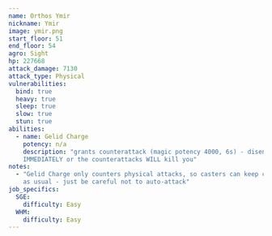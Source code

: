 ```yaml
---
name: Orthos Ymir
nickname: Ymir
image: ymir.png
start_floor: 51
end_floor: 54
agro: Sight
hp: 227668
attack_damage: 7130
attack_type: Physical
vulnerabilities:
  bind: true
  heavy: true
  sleep: true
  slow: true
  stun: true
abilities:
  - name: Gelid Charge
    potency: n/a
    description: "grants counterattack (magic potency 4000, 6s) - disengage
    IMMEDIATELY or the counterattacks WILL kill you"
notes:
  - "Gelid Charge only counters physical attacks, so casters can keep casting
    as usual - just be careful not to auto-attack"
job_specifics:
  SGE:
    difficulty: Easy
  WHM:
    difficulty: Easy
---
```


